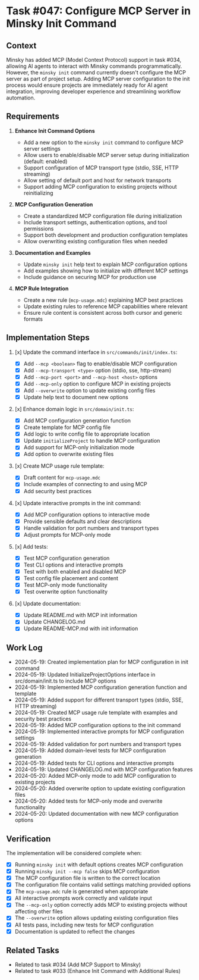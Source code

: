 # Task #047: Configure MCP Server in Minsky Init Command

## Context

Minsky has added MCP (Model Context Protocol) support in task #034, allowing AI agents to interact with Minsky commands programmatically. However, the `minsky init` command currently doesn't configure the MCP server as part of project setup. Adding MCP server configuration to the init process would ensure projects are immediately ready for AI agent integration, improving developer experience and streamlining workflow automation.

## Requirements

1. **Enhance Init Command Options**

   - Add a new option to the `minsky init` command to configure MCP server settings
   - Allow users to enable/disable MCP server setup during initialization (default: enabled)
   - Support configuration of MCP transport type (stdio, SSE, HTTP streaming)
   - Allow setting of default port and host for network transports
   - Support adding MCP configuration to existing projects without reinitializing

2. **MCP Configuration Generation**

   - Create a standardized MCP configuration file during initialization
   - Include transport settings, authentication options, and tool permissions
   - Support both development and production configuration templates
   - Allow overwriting existing configuration files when needed

3. **Documentation and Examples**

   - Update `minsky init` help text to explain MCP configuration options
   - Add examples showing how to initialize with different MCP settings
   - Include guidance on securing MCP for production use

4. **MCP Rule Integration**
   - Create a new rule (`mcp-usage.mdc`) explaining MCP best practices
   - Update existing rules to reference MCP capabilities where relevant
   - Ensure rule content is consistent across both cursor and generic formats

## Implementation Steps

1. [x] Update the command interface in `src/commands/init/index.ts`:

   - [x] Add `--mcp <boolean>` flag to enable/disable MCP configuration
   - [x] Add `--mcp-transport <type>` option (stdio, sse, http-stream)
   - [x] Add `--mcp-port <port>` and `--mcp-host <host>` options
   - [x] Add `--mcp-only` option to configure MCP in existing projects
   - [x] Add `--overwrite` option to update existing config files
   - [x] Update help text to document new options

2. [x] Enhance domain logic in `src/domain/init.ts`:

   - [x] Add MCP configuration generation function
   - [x] Create template for MCP config file
   - [x] Add logic to write config file to appropriate location
   - [x] Update `initializeProject` to handle MCP configuration
   - [x] Add support for MCP-only initialization mode
   - [x] Add option to overwrite existing files

3. [x] Create MCP usage rule template:

   - [x] Draft content for `mcp-usage.mdc`
   - [x] Include examples of connecting to and using MCP
   - [x] Add security best practices

4. [x] Update interactive prompts in the init command:

   - [x] Add MCP configuration options to interactive mode
   - [x] Provide sensible defaults and clear descriptions
   - [x] Handle validation for port numbers and transport types
   - [x] Adjust prompts for MCP-only mode

5. [x] Add tests:

   - [x] Test MCP configuration generation
   - [x] Test CLI options and interactive prompts
   - [x] Test with both enabled and disabled MCP
   - [x] Test config file placement and content
   - [x] Test MCP-only mode functionality
   - [x] Test overwrite option functionality

6. [x] Update documentation:
   - [x] Update README.md with MCP init information
   - [x] Update CHANGELOG.md
   - [x] Update README-MCP.md with init information

## Work Log

- 2024-05-19: Created implementation plan for MCP configuration in init command
- 2024-05-19: Updated InitializeProjectOptions interface in src/domain/init.ts to include MCP options
- 2024-05-19: Implemented MCP configuration generation function and template
- 2024-05-19: Added support for different transport types (stdio, SSE, HTTP streaming)
- 2024-05-19: Created MCP usage rule template with examples and security best practices
- 2024-05-19: Added MCP configuration options to the init command
- 2024-05-19: Implemented interactive prompts for MCP configuration settings
- 2024-05-19: Added validation for port numbers and transport types
- 2024-05-19: Added domain-level tests for MCP configuration generation
- 2024-05-19: Added tests for CLI options and interactive prompts
- 2024-05-19: Updated CHANGELOG.md with MCP configuration features
- 2024-05-20: Added MCP-only mode to add MCP configuration to existing projects
- 2024-05-20: Added overwrite option to update existing configuration files
- 2024-05-20: Added tests for MCP-only mode and overwrite functionality
- 2024-05-20: Updated documentation with new MCP configuration options

## Verification

The implementation will be considered complete when:

- [x] Running `minsky init` with default options creates MCP configuration
- [x] Running `minsky init --mcp false` skips MCP configuration
- [x] The MCP configuration file is written to the correct location
- [x] The configuration file contains valid settings matching provided options
- [x] The `mcp-usage.mdc` rule is generated when appropriate
- [x] All interactive prompts work correctly and validate input
- [x] The `--mcp-only` option correctly adds MCP to existing projects without affecting other files
- [x] The `--overwrite` option allows updating existing configuration files 
- [x] All tests pass, including new tests for MCP configuration
- [x] Documentation is updated to reflect the changes

## Related Tasks

- Related to task #034 (Add MCP Support to Minsky)
- Related to task #033 (Enhance Init Command with Additional Rules)
